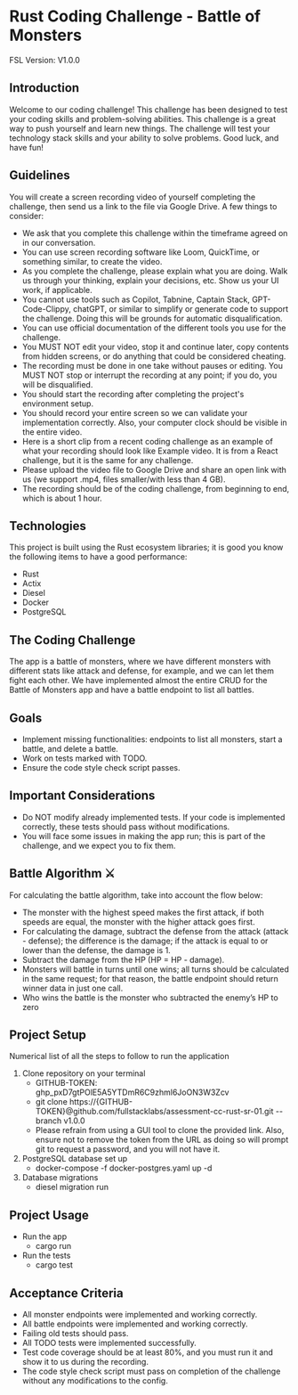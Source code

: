 # Rust Coding Challenge - Battle of Monsters
FSL Version: V1.0.0

## Introduction
Welcome to our coding challenge! This challenge has been designed to test your coding skills and problem-solving abilities. This challenge is a great way to push yourself and learn new things. The challenge will test your technology stack skills and your ability to solve problems. Good luck, and have fun!

## Guidelines
You will create a screen recording video of yourself completing the challenge, then send us a link to the file via Google Drive. A few things to consider:

- We ask that you complete this challenge within the timeframe agreed on in our conversation.
- You can use screen recording software like Loom, QuickTime, or something similar, to create the video.
- As you complete the challenge, please explain what you are doing. Walk us through your thinking, explain your decisions, etc. Show us your UI work, if applicable.
- You cannot use tools such as Copilot, Tabnine, Captain Stack, GPT-Code-Clippy, chatGPT, or similar to simplify or generate code to support the challenge. Doing this will be grounds for automatic disqualification.
- You can use official documentation of the different tools you use for the challenge.
- You MUST NOT edit your video, stop it and continue later, copy contents from hidden screens, or do anything that could be considered cheating.
- The recording must be done in one take without pauses or editing. You MUST NOT stop or interrupt the recording at any point; if you do, you will be disqualified.
- You should start the recording after completing the project's environment setup.
- You should record your entire screen so we can validate your implementation correctly. Also, your computer clock should be visible in the entire video.
- Here is a short clip from a recent coding challenge as an example of what your recording should look like Example video. It is from a React challenge, but it is the same for any challenge.
- Please upload the video file to Google Drive and share an open link with us (we support .mp4, files smaller/with less than 4 GB).
- The recording should be of the coding challenge, from beginning to end, which is about 1 hour.

## Technologies
This project is built using the Rust ecosystem libraries; it is good you know the following items to have a good performance:
- Rust
- Actix
- Diesel
- Docker
- PostgreSQL

## The Coding Challenge
The app is a battle of monsters, where we have different monsters with different stats like attack and defense, for example, and we can let them fight each other.
We have implemented almost the entire CRUD for the Battle of Monsters app and have a battle endpoint to list all battles.

## Goals
- Implement missing functionalities: endpoints to list all monsters, start a battle, and delete a battle.
- Work on tests marked with TODO.
- Ensure the code style check script passes.

## Important Considerations
- Do NOT modify already implemented tests. If your code is implemented correctly, these tests should pass without modifications.
- You will face some issues in making the app run; this is part of the challenge, and we expect you to fix them.

## Battle Algorithm ⚔️
For calculating the battle algorithm, take into account the flow below:
- The monster with the highest speed makes the first attack, if both speeds are equal, the monster with the higher attack goes first.
- For calculating the damage, subtract the defense from the attack (attack - defense); the difference is the damage; if the attack is equal to or lower than the defense, the damage is 1.
- Subtract the damage from the HP (HP = HP - damage).
- Monsters will battle in turns until one wins; all turns should be calculated in the same request; for that reason, the battle endpoint should return winner data in just one call.
- Who wins the battle is the monster who subtracted the enemy’s HP to zero

## Project Setup
Numerical list of all the steps to follow to run the application
1. Clone repository on your terminal
   - GITHUB-TOKEN: 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
   - git clone https://{GITHUB-TOKEN}@github.com/fullstacklabs/assessment-cc-rust-sr-01.git --branch v1.0.0
   - Please refrain from using a GUI tool to clone the provided link. Also, ensure not to remove the token from the URL as doing so will prompt git to request a password, and you will not have it.
2. PostgreSQL database set up
   - docker-compose -f docker-postgres.yaml up -d
3. Database migrations
   - diesel migration run
​
## Project Usage
- Run the app
  - cargo run
- Run the tests
  - cargo test
​
## Acceptance Criteria
- All monster endpoints were implemented and working correctly.
- All battle endpoints were implemented and working correctly.
- Failing old tests should pass.
- All TODO tests were implemented successfully.
- Test code coverage should be at least 80%, and you must run it and show it to us during the recording.
- The code style check script must pass on completion of the challenge without any modifications to the config.
